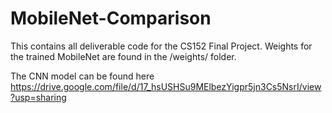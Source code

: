 # MobileNet-Comparison

This contains all deliverable code for the CS152 Final Project. Weights for the trained MobileNet are found in the /weights/ folder.

The CNN model can be found here https://drive.google.com/file/d/17_hsUSHSu9MElbezYigpr5jn3Cs5NsrI/view?usp=sharing

